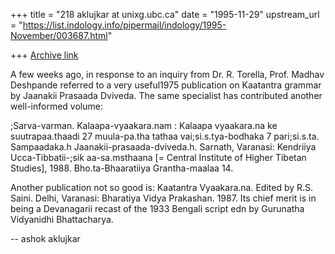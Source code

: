 +++
title = "218 aklujkar at unixg.ubc.ca"
date = "1995-11-29"
upstream_url = "https://list.indology.info/pipermail/indology/1995-November/003687.html"

+++
[Archive link](https://list.indology.info/pipermail/indology/1995-November/003687.html)

A few weeks ago, in response to an inquiry from Dr. R. Torella, Prof.
Madhav Deshpande referred to a very useful1975  publication on Kaatantra
grammar by Jaanakii Prasaada Dviveda.  The same specialist has contributed 
another well-informed volume: 

;Sarva-varman.  Kalaapa-vyaakara.nam : Kalaapa vyaakara.na ke
suutrapaa.thaadi 27 muula-pa.tha tathaa vai;si.s.tya-bodhaka 7
pari;si.s.ta. Sampaadaka.h Jaanakii-prasaada-dviveda.h. Sarnath, Varanasi:
Kendriiya Ucca-Tibbatii-;sik aa-sa.msthaana [= Central Institute of Higher
Tibetan Studies], 1988. Bho.ta-Bhaaratiiya Grantha-maalaa 14.

Another publication not so good is: Kaatantra Vyaakara.na. Edited by R.S.
Saini. Delhi, Varanasi: Bharatiya Vidya Prakashan. 1987. Its chief merit is
in being a Devanagarii recast of the 1933 Bengali script edn by Gurunatha
Vidyanidhi Bhattacharya. 

-- ashok aklujkar








